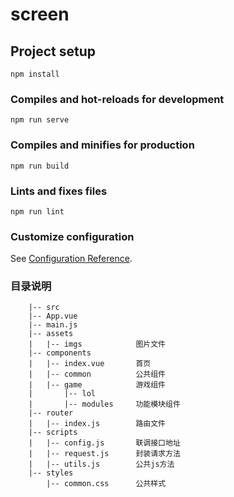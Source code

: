 # screen

## Project setup
```
npm install
```

### Compiles and hot-reloads for development
```
npm run serve
```

### Compiles and minifies for production
```
npm run build
```

### Lints and fixes files
```
npm run lint
```

### Customize configuration
See [Configuration Reference](https://cli.vuejs.org/config/).

### 目录说明

        |-- src
        |-- App.vue
        |-- main.js
        |-- assets       
        |   |-- imgs            图片文件
        |-- components
        |   |-- index.vue       首页
        |   |-- common          公共组件
        |   |-- game            游戏组件
        |       |-- lol
        |       |-- modules     功能模块组件
        |-- router
        |   |-- index.js        路由文件
        |-- scripts
        |   |-- config.js       联调接口地址
        |   |-- request.js      封装请求方法
        |   |-- utils.js        公共js方法
        |-- styles
            |-- common.css      公共样式
